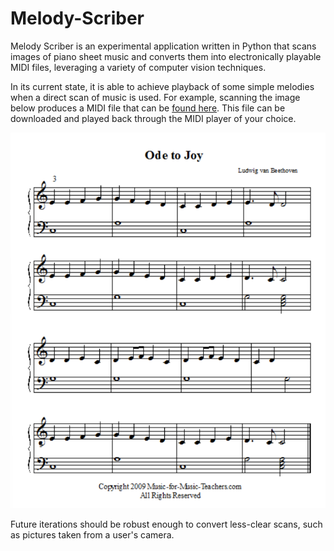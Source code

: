 # Melody-Scriber

Melody Scriber is an experimental application written in Python that scans images of piano sheet music and converts them into electronically playable MIDI files, leveraging a variety of computer vision techniques.

In its current state, it is able to achieve playback of some simple melodies when a direct scan of music is used. For example, scanning the image below produces a MIDI file that can be [found here](https://github.com/Liam5650/Melody-Scriber/blob/main/Program%20Working%20Copy/midi_output/output.mid). This file can be downloaded and played back through the MIDI player of your choice.

![alt text](https://github.com/Liam5650/Melody-Scriber/blob/main/Program%20Working%20Copy/test_images/test_image_1.png)

Future iterations should be robust enough to convert less-clear scans, such as pictures taken from a user's camera.
